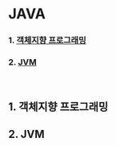 # JAVA

### 1. [객체지향 프로그래밍](#1-객체지향-프로그래밍-1)
### 2. [JVM](#2.-JVM-1)

<br>

## 1. 객체지향 프로그래밍

## 2. JVM
